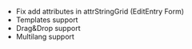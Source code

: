* Fix add attributes in attrStringGrid (EditEntry Form)
* Templates support
* Drag&Drop support
* Multilang support